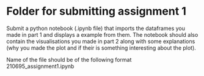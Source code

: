 # Folder for submitting assignment 1

Submit a python notebook (.ipynb file) that imports the dataframes you made in part 1 and displays a example from them. The notebook should also contain the visualisations you made in part 2 along with some explanations (why you made the plot and if their is something interesting about the plot). 

Name of the file should be of the following format 210695_assignment1.ipynb